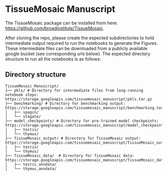 # TissueMosaic Manuscript

The TissueMosaic package can be installed from here: https://github.com/broadinstitute/TissueMosaic. 

After cloning the repo, please create the expected subdirectories to hold intermediate output required to run the notebooks to generate the Figures. These intermediate files can be downloaded from a publicly available google bucket (see corresponding urls below). The expected directory structure to run all the notebooks is as follows:

## Directory structure

```
TissueMosaic_Manuscript/
├── pkls/ # Directory for intermediate files from long-running notebook steps: https://storage.googleapis.com/tissuemosaic_manuscript/pkls.tar.gz
├── benchmarking/ # Directory for benchmarking output: https://storage.googleapis.com/tissuemosaic_manuscript/benchmarking.tar.gz
│   ├── spagcn/
│   └── stagate/
├── model_checkpoints/ # Directory for pre-trained model checkpoints:  https://storage.googleapis.com/tissuemosaic_manuscript/model_checkpoints.tar.gz 
│   ├── testis/
│   └── thymus/
├── TissueMosaic_output/ # Directory for TissueMosaic output:  https://storage.googleapis.com/tissuemosaic_manuscript/TissueMosaic_output.tar.gz
│   ├── testis/
│   └── thymus/
├── TissueMosaic_data/  # Directory for TissueMosaic data: https://storage.googleapis.com/tissuemosaic_manuscript/TissueMosaic_data.tar.gz
│   ├── testis_anndata/
│   └── thymus_anndata/
```
